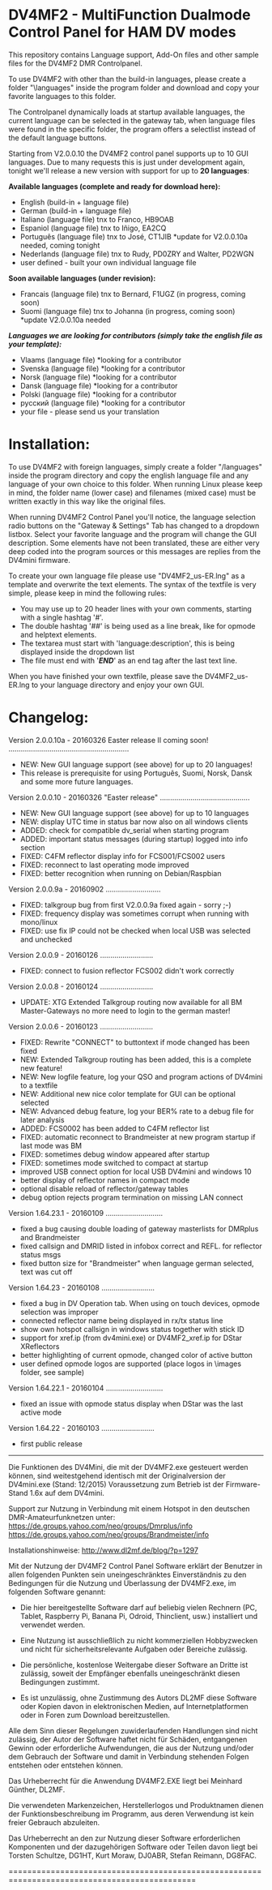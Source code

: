 DV4MF2 - MultiFunction Dualmode Control Panel for HAM DV modes
==============================================================

This repository contains Language support, Add-On files and other sample files for the DV4MF2 DMR Controlpanel.

To use DV4MF2 with other than the build-in languages, please create a folder "\languages" inside the program folder and download and copy your favorite languages to this folder.

The Controlpanel dynamically loads at startup available languages, the current language can be selected in the gateway tab, when language files were found in the specific folder, the program offers a selectlist instead of the default language buttons.

Starting from V2.0.0.10 the DV4MF2 control panel supports up to 10 GUI languages. Due to many requests this is just under development again, tonight we'll release a new version with support for up to <b>20 languages</b>:

<b>Available languages (complete and ready for download here):</b>
- English    (build-in + language file)
- German     (build-in + language file)
- Italiano   (language file) tnx to Franco, HB9OAB
- Espaniol   (language file) tnx to Iñigo, EA2CQ
- Português  (language file) tnx to José, CT1JIB   *update for V2.0.0.10a needed, coming tonight
- Nederlands (language file) tnx to Rudy, PD0ZRY and Walter, PD2WGN
- user defined - built your own individual language file

<b>Soon available languages (under revision):</b>
- Francais   (language file) tnx to Bernard, F1UGZ (in progress, coming soon)
- Suomi      (language file) tnx to Johanna (in progress, coming soon) *update V2.0.0.10a needed

<b><i>Languages we are looking for contributors (simply take the english file as your template):</b></i>
- Vlaams    (language file) *looking for a contributor
- Svenska   (language file) *looking for a contributor
- Norsk     (language file) *looking for a contributor
- Dansk     (language file) *looking for a contributor
- Polski    (language file) *looking for a contributor
- русский   (language file) *looking for a contributor
- your file - please send us your translation

Installation:
==============================================================
To use DV4MF2 with foreign languages, simply create a folder "/languages" inside the program directory and copy the english language file and any language of your own choice to this folder. When running Linux please keep in mind, the folder name (lower case) and filenames (mixed case) must be written exactly in this way like the original files.

When running DV4MF2 Control Panel you'll notice, the language selection radio buttons on the "Gateway & Settings" Tab has changed to a dropdown listbox. Select your favorite language and the program will change the GUI description. Some elements have not been translated, these are either very deep coded into the program sources or this messages are replies from the DV4mini firmware.

To create your own language file please use "DV4MF2_us-ER.lng" as a template and overwrite the text elements. The syntax of the textfile is very simple, please keep in mind the following rules:
- You may use up to 20 header lines with your own comments, starting with a single hashtag '#'.
- The double hashtag '##' is being used as a line break, like for opmode and helptext elements. 
- The textarea must start with 'language:description', this is being displayed inside the dropdown list
- The file must end with '***END***' as an end tag after the last text line.

When you have finished your own textfile, please save the DV4MF2_us-ER.lng to your language directory and enjoy your own GUI.


Changelog:
==============================================================

Version 2.0.0.10a - 20160326 Easter release II coming soon!
...........................................................
- NEW:   New GUI language support (see above) for up to 20 languages!
- This release is prerequisite for using Português, Suomi, Norsk, Dansk and some more future languages.

Version 2.0.0.10 - 20160326 "Easter release" 
............................................
- NEW:   New GUI language support (see above) for up to 10 languages 
- NEW:   display UTC time in status bar now also on all windows clients
- ADDED: check for compatible dv_serial when starting program
- ADDED: important status messages (during startup) logged into info section
- FIXED: C4FM reflector display info for FCS001/FCS002 users
- FIXED: reconnect to last operating mode improved
- FIXED: better recognition when running on Debian/Raspbian

Version 2.0.0.9a - 20160902
...........................
- FIXED: talkgroup bug from first V2.0.0.9a fixed again - sorry ;-)
- FIXED: frequency display was sometimes corrupt when running with mono/linux
- FIXED: use fix IP could not be checked when local USB was selected and unchecked

Version 2.0.0.9 - 20160126
..........................
- FIXED: connect to fusion reflector FCS002 didn't work correctly

Version 2.0.0.8 - 20160124
..........................
- UPDATE: XTG Extended Talkgroup routing now available for all BM Master-Gateways
          no more need to login to the german master!

Version 2.0.0.6 - 20160123
..........................
- FIXED: Rewrite "CONNECT" to buttontext if mode changed has been fixed
- NEW:   Extended Talkgroup routing has been added, this is a complete new feature!
- NEW:   New logfile feature, log your QSO and program actions of DV4mini to a textfile
- NEW:   Additional new nice color template for GUI can be optional selected
- NEW:   Advanced debug feature, log your BER% rate to a debug file for later analysis
- ADDED: FCS0002 has been added to C4FM reflector list
- FIXED: automatic reconnect to Brandmeister at new program startup if last mode was BM
- FIXED: sometimes debug window appeared after startup
- FIXED: sometimes mode switched to compact at startup
- improved USB connect option for local USB DV4mini and windows 10
- better display of reflector names in compact mode
- optional disable reload of reflector/gateway tables
- debug option rejects program termination on missing LAN connect

Version 1.64.23.1 - 20160109
............................
- fixed a bug causing double loading of gateway masterlists for DMRplus and Brandmeister
- fixed callsign and DMRID listed in infobox correct and REFL. for reflector status msgs
- fixed button size for "Brandmeister" when language german selected, text was cut off

Version 1.64.23 - 20160108
..........................
- fixed a bug in DV Operation tab. When using on touch devices, opmode selection was improper
- connected reflector name being displayed in rx/tx status line
- show own hotspot callsign in windows status together with stick ID
- support for xref.ip (from dv4mini.exe) or DV4MF2_xref.ip for DStar XReflectors
- better highlighting of current opmode, changed color of active button
- user defined opmode logos are supported (place logos in \images folder, see sample)


Version 1.64.22.1 - 20160104
............................
- fixed an issue with opmode status display when DStar was the last active mode

Version 1.64.22 - 20160103
..........................
- first public release

----------------------------------------------------------------------------------------------
Die Funktionen des DV4Mini, die mit der DV4MF2.exe gesteuert werden können, 
sind weitestgehend identisch mit der Originalversion der DV4mini.exe (Stand: 12/2015)
Voraussetzung zum Betrieb ist der Firmware-Stand 1.6x auf dem DV4mini.

Support zur Nutzung in Verbindung mit einem Hotspot in den deutschen DMR-Amateurfunknetzen unter:
https://de.groups.yahoo.com/neo/groups/Dmrplus/info
https://de.groups.yahoo.com/neo/groups/Brandmeister/info

Installationshinweise:
http://www.dl2mf.de/blog/?p=1297

Mit der Nutzung der DV4MF2 Control Panel Software erklärt der Benutzer in allen
folgenden Punkten sein uneingeschränktes Einverständnis zu den Bedingungen für
die Nutzung und Überlassung der DV4MF2.exe, im folgenden Software genannt:

- Die hier bereitgestellte Software darf auf beliebig vielen Rechnern
  (PC, Tablet, Raspberry Pi, Banana Pi, Odroid, Thinclient, usw.) 
  installiert und verwendet werden.

- Eine Nutzung ist ausschließlich zu nicht kommerziellen Hobbyzwecken
  und nicht für sicherheitsrelevante Aufgaben oder Bereiche zulässig.
    
- Die persönliche, kostenlose Weitergabe dieser Software an Dritte ist zulässig,
  soweit der Empfänger ebenfalls uneingeschränkt diesen Bedingungen zustimmt.

- Es ist unzulässig, ohne Zustimmung des Autors DL2MF diese Software oder
  Kopien davon in elektronischen Medien, auf Internetplatformen oder in Foren
  zum Download bereitzustellen.

Alle dem Sinn dieser Regelungen zuwiderlaufenden Handlungen sind nicht zulässig, 
der Autor der Software haftet nicht für Schäden, entgangenen Gewinn oder erforderliche 
Aufwendungen, die aus der Nutzung und/oder dem Gebrauch der Software und damit 
in Verbindung stehenden Folgen entstehen oder entstehen können.

Das Urheberrecht für die Anwendung DV4MF2.EXE liegt bei Meinhard Günther, DL2MF.

Die verwendeten Markenzeichen, Herstellerlogos und Produktnamen dienen der Funktionsbeschreibung im Programm, aus deren Verwendung ist kein freier Gebrauch abzuleiten.

Das Urheberrecht an den zur Nutzung dieser Software erforderlichen Komponenten und der dazugehörigen Software oder Teilen davon liegt bei Torsten Schultze, DG1HT, Kurt Moraw, DJ0ABR, Stefan Reimann, DG8FAC.


==============================================================================================
